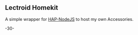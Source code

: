 Lectroid Homekit
----
A simple wrapper for [HAP-NodeJS](https://github.com/KhaosT/HAP-NodeJS) to host my own Accessories.

-30-
